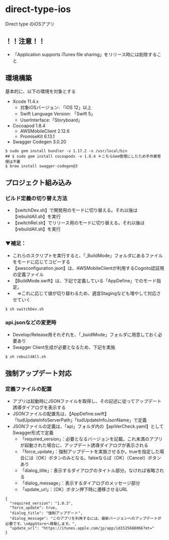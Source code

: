 # direct-type-ios
Direct type のiOSアプリ

## ！！注意！！
- 「Application supports iTunes file sharing」をリリース時には削除すること

## 環境構築

基本的に、以下の環境を対象とする

- Xcode 11.4.x
    - 対象iOSバージョン: 「iOS 12」以上
    - Swift Language Version: 「Swift 5」
    - UserInterface:「Storyboard」
- Cocoapod 1.8.4
    - AWSMobileClient 2.12.6
    - PromiseKit 6.13.1
- Swagger Codegen 3.0.20

~~~
$ sudo gem install bundler -v 1.17.2 -n /usr/local/bin
## $ sudo gem install cocoapods -v 1.8.4 ＊こちらGem管理にしたため手作業管理は不要
$ brew install swagger-codegen@3
~~~




## プロジェクト組み込み

### ビルド定義の切り替え方法
- 【switchDev.sh】で開発用のモードに切り替える。それ以後は【rebuildAll.sh】を実行
- 【switchRel.sh】でリリース用のモードに切り替える。それ以後は【rebuildAll.sh】を実行

### ▼補足：
- これらのスクリプトを実行すると、「_BuildMode」フォルダにあるファイルをモードに応じてコピーする
- 【awsconfiguration.json】は、AWSMobileClientが利用するCognito認証用の定義ファイル
- 【BuildMode.swift】は、下記で定義している「AppDefine」でのモード指定。
- 　⇒これに応じて値が切り替わるため、適宜Stagingなども増やして対応させていく

```
$ sh switchDev.sh
```

### api.jsonなどの変更時
- Develop/Release用それぞれを、「_buidlMode」フォルダに用意しておく必要あり
- Swagger Client生成が必要となるため、下記を実施

```
$ sh rebuildAll.sh
```


## 強制アップデート対応

### 定義ファイルの配置
- アプリは起動時にJSONファイルを取得し、その記述に従ってアップデート誘導ダイアログを表示する
- JSONファイルの配置先は、【AppDefine.swift】「tudUpdateInfoServerPath」「tudUpdateInfoJsonName」で定義
- JSONファイルの定義は、「api」フォルダ内の【apiVerCheck.yaml】としてSwagger形式で定義
    - 「required_version」：必要となるバージョンを記載。これ未満のアプリが起動された場合に、アップデート誘導ダイアログが表示される
    - 「force_update」：強制アップデートを実施させるか。trueを指定した場合には〔OK〕ボタンのみとなる。falseならば〔OK〕〔Cancel〕ボタンあり
    - 「dialog_title」：表示するダイアログのタイトル部分。なければ省略される
    - 「dialog_message」：表示するダイアログのメッセージ部分
    - 「update_url」：〔OK〕ボタン押下時に遷移させるURL

```
{
  "required_version": "1.0.3",
  "force_update": true,
  "dialog_title": "強制アップデート",
  "dialog_message": "このアプリを利用するには、最新バージョンへのアップデートが必要です。\nAppStoreへ移動します。",
  "update_url": "https://itunes.apple.com/jp/app/id1525688066?mt="
}
```




